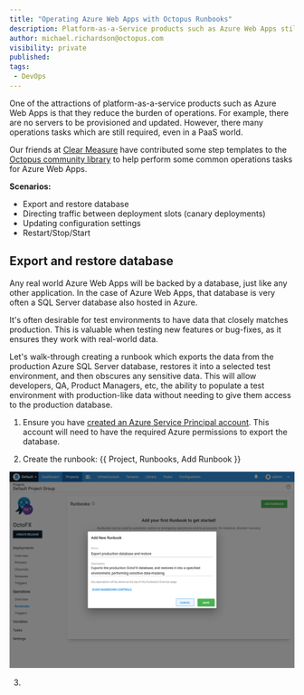 ```yaml
---
title: "Operating Azure Web Apps with Octopus Runbooks"
description: Platform-as-a-Service products such as Azure Web Apps still require operations tasks, and Octopus Runbooks are a perfect fit 
author: michael.richardson@octopus.com 
visibility: private
published: 
tags:
 - DevOps
---
```


One of the attractions of platform-as-a-service products such as Azure Web Apps is that they reduce the burden of operations. For example, there are no servers to be provisioned and updated. However, there many operations tasks which are still required, even in a PaaS world. 

Our friends at [Clear Measure](https://clearmeasure.com/) have contributed some step templates to the [Octopus community library](https://library.octopus.com/) to help perform some common operations tasks for Azure Web Apps.   

**Scenarios:**
- Export and restore database 
- Directing traffic between deployment slots (canary deployments)
- Updating configuration settings
- Restart/Stop/Start 

## Export and restore database

Any real world Azure Web Apps will be backed by a database, just like any other application. In the case of Azure Web Apps, that database is very often a SQL Server database also hosted in Azure.   

It's often desirable for test environments to have data that closely matches production. This is valuable when testing new features or bug-fixes, as it ensures they work with real-world data. 

Let's walk-through creating a runbook which exports the data from the production Azure SQL Server database, restores it into a selected test environment, and then obscures any sensitive data.  This will allow developers, QA, Product Managers, etc, the ability to populate a test environment with production-like data without needing to give them access to the production database.    

1. Ensure you have [created an Azure Service Principal account](https://octopus.com/docs/infrastructure/deployment-targets/azure#CreatinganAzureAccount-AuthenticationMethod). This account will need to have the required Azure permissions to export the database. 

2. Create the runbook: {{ Project, Runbooks, Add Runbook }}  

![Create new runbook](new-db-restore-runbook.png "width=500")

3. 

